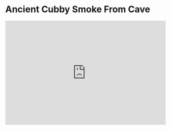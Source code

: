 # Ancient Cubby Smoke From Cave
<div style='position:relative; padding-bottom:calc(56.25% + 44px)'><iframe src='https://gfycat.com/ifr/MajesticAnyApisdorsatalaboriosa' frameborder='0' scrolling='no' width='100%' height='100%' style='position:absolute;top:0;left:0;' allowfullscreen></iframe></div>